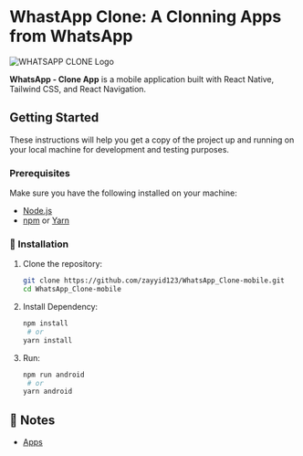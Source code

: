 # WhastApp Clone: A Clonning Apps from WhatsApp
![WHATSAPP CLONE Logo](https://github.com/zayyid123/WhatsApp_Clone-mobile/blob/main/whastapp-clone-1x1.png?raw=true)

**WhatsApp - Clone App** is a mobile application built with React Native, Tailwind CSS, and React Navigation.

## Getting Started

These instructions will help you get a copy of the project up and running on your local machine for development and testing purposes.

### Prerequisites

Make sure you have the following installed on your machine:

- [Node.js](https://nodejs.org/)
- [npm](https://www.npmjs.com/) or [Yarn](https://yarnpkg.com/)

### 🚀 Installation

1. Clone the repository:

   ```bash
   git clone https://github.com/zayyid123/WhatsApp_Clone-mobile.git
   cd WhatsApp_Clone-mobile
   ```

2. Install Dependency:

   ```bash
   npm install
    # or
   yarn install
   ```

2. Run:

   ```bash
   npm run android
    # or
   yarn android
   ```

## 📝 Notes

- [Apps](https://drive.google.com/drive/folders/1ZkxWWcdVdfocygO4KZRqNMm0ZQfXAcin?usp=sharing)
